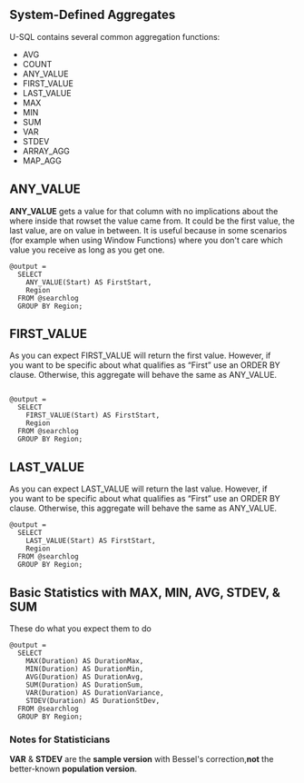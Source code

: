 ## System-Defined Aggregates

U-SQL contains several common aggregation functions:

* AVG
* COUNT
* ANY_VALUE
* FIRST_VALUE
* LAST_VALUE
* MAX
* MIN
* SUM
* VAR 
* STDEV
* ARRAY_AGG
* MAP_AGG 

## ANY_VALUE

**ANY_VALUE** gets a value for that column with no implications about the where inside that rowset the value came from. It could be the first value, the last value, are on value in between. It is useful because in some scenarios (for example when using Window Functions) where you don't care which value you receive as long as you get one.

```
@output =
  SELECT
    ANY_VALUE(Start) AS FirstStart,
    Region
  FROM @searchlog
  GROUP BY Region;
```

## FIRST_VALUE

As you can expect FIRST_VALUE will return the first value. However, if  
you want to be specific about what qualifies as “First” use an ORDER BY  
clause. Otherwise, this aggregate will behave the same as ANY_VALUE.
```

@output =
  SELECT
    FIRST_VALUE(Start) AS FirstStart,
    Region
  FROM @searchlog
  GROUP BY Region;
```

## LAST_VALUE

As you can expect LAST_VALUE will return the last value. However, if  
you want to be specific about what qualifies as “First” use an ORDER BY  
clause. Otherwise, this aggregate will behave the same as ANY_VALUE.

```
@output =
  SELECT
    LAST_VALUE(Start) AS FirstStart,
    Region
  FROM @searchlog
  GROUP BY Region;
```

## Basic Statistics with MAX, MIN, AVG, STDEV, & SUM

These do what you expect them to do

```
@output =
  SELECT
    MAX(Duration) AS DurationMax,
    MIN(Duration) AS DurationMin,
    AVG(Duration) AS DurationAvg,
    SUM(Duration) AS DurationSum,
    VAR(Duration) AS DurationVariance,
    STDEV(Duration) AS DurationStDev,
  FROM @searchlog
  GROUP BY Region;
```

### Notes for Statisticians

**VAR** & **STDEV** are the **sample version** with Bessel's correction,**not** the better-known **population version**.

